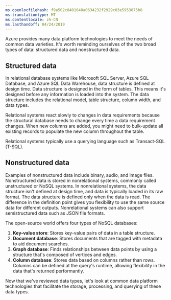 ```yaml
---
ms.openlocfilehash: f9a502c8401648a0634232f2929c03e5953875b8
ms.translationtype: MT
ms.contentlocale: zh-CN
ms.lasthandoff: 04/24/2019
---
```

Azure provides many data platform technologies to meet the needs of common data varieties. It's worth reminding ourselves of the two broad types of data: structured data and nonstructured data.

## <a name="structured-data"></a>Structured data

In relational database systems like Microsoft SQL Server, Azure SQL Database, and Azure SQL Data Warehouse, data structure is defined at design time. Data structure is designed in the form of tables. This means it's designed before any information is loaded into the system. The data structure includes the relational model, table structure, column width, and data types.

Relational systems react slowly to changes in data requirements because the structural database needs to change every time a data requirement changes. When new columns are added, you might need to bulk-update all existing records to populate the new column throughout the table. 

Relational systems typically use a querying language such as Transact-SQL (T-SQL).

## <a name="nonstructured-data"></a>Nonstructured data

Examples of nonstructured data include binary, audio, and image files. Nonstructured data is stored in nonrelational systems, commonly called unstructured or NoSQL systems. In nonrelational systems, the data structure isn't defined at design time, and data is typically loaded in its raw format. The data structure is defined only when the data is read. The difference in the definition point gives you flexibility to use the same source data for different outputs. Nonrelational systems can also support semistructured data such as JSON file formats. 

The open-source world offers four types of NoSQL databases:

1. **Key-value store**: Stores key-value pairs of data in a table structure.
1. **Document database**: Stores documents that are tagged with metadata to aid document searches.
1. **Graph database**: Finds relationships between data points by using a structure that's composed of vertices and edges.
1. **Column database**: Stores data based on columns rather than rows. Columns can be defined at the query's runtime, allowing flexibility in the data that's returned performantly.

Now that we've reviewed data types, let's look at common data platform technologies that facilitate the storage, processing, and querying of these data types.